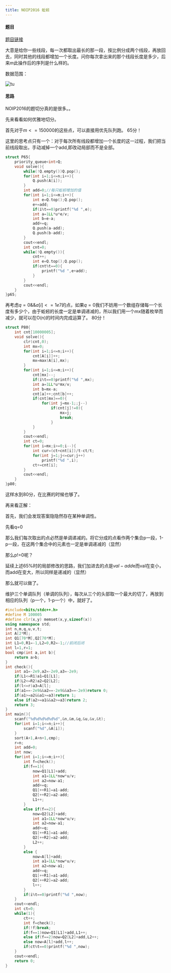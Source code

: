 ```yaml
---
title: NOIP2016 蚯蚓
---
```


#### 题目

[题目链接](https://www.luogu.org/problemnew/show/P2827)

大意是给你一些线段，每一次都取出最长的那一段，按比例分成两个线段，再放回去，同时其他的线段都增加一个长度。问你每次拿出来的那个线段长度是多少，后来$m$此操作后的序列是什么样的。

数据范围：

![tu](https://cdn.luogu.org/upload/pic/3458.png)

#### 思路

NOIP2016的题切分真的是很多。。

先来看看如何优雅地切分。

首先对于$m<=150000$的这些点，可以直接用优先队列跑。  65分！

这里的思考点只有一个：对于每次所有线段都增加一个长度的这一过程，我们把当前线段取出，手动减掉一个add,即改动局部而不是全部。

```c++
struct P65{
	priority_queue<int>Q;
	void solve(){
		while(!Q.empty())Q.pop();
		for(int i=1;i<=n;i++){
			Q.push(A[i]);
		}
		int add=0;//每只蚯蚓增加的值
		for(int i=1;i<=m;i++){
			int e=Q.top();Q.pop();
			e+=add; 
			if(i%t==0)printf("%d ",e);
			int a=1LL*u*e/v;
			int b=e-a;
			add+=q;
			Q.push(a-add);
			Q.push(b-add); 
		}
		cout<<endl;
		int cnt=0;
		while(!Q.empty()){
			cnt++;
			int e=Q.top();Q.pop();
			if(cnt%t==0){
				printf("%d ",e+add);
			}
		}
		cout<<endl;
	}
}p65;
```

再考虑$q=0$&&$a[i]<=1e7$的点，如果$q=0$我们不妨用一个数组存储每一个长度有多少个，由于蚯蚓的长度一定是单调递减的，所以我们用一个$mx$随着枚举而减少，就可以在O(n)的时间内完成运算了。 80分！

```c++
struct P80{
	int cnt[10000005];
	void solve(){
		clr(cnt,0);	
		int mx=0;
		for(int i=1;i<=n;i++){
			cnt[A[i]]++;
			mx=max(A[i],mx);
		}
		for(int i=1;i<=m;i++){
			cnt[mx]--;
			if(i%t==0)printf("%d ",mx);
			int a=1LL*u*mx/v;
			int b=mx-a;
			cnt[a]++;cnt[b]++;
			if(cnt[mx]==0){
				for(int j=mx-1;;j--)
					if(cnt[j]!=0){
						mx=j;
						break;	
					}
			}
		}
		cout<<endl;
		int ct=0;
		for(int i=mx;i>=0;i--){
			int cur=(ct+cnt[i])/t-ct/t;
			for(int j=1;j<=cur;j++)
				printf("%d ",i); 
			ct+=cnt[i];
		}
		cout<<endl;
	}
}p80;
```

这样水到80分，在比赛的时候也够了。

再来看正解：

首先，我们会发现答案隐隐然存在某种单调性。

先看q=0

那么我们每次取出的点必然是单调递减的。将它分成的点看作两个集合p一段，1-p一段，在这两个集合中的元素也一定是单调递减的（显然）

那么p!=0呢？

延续上述65%时的局部修改的思路，我们加进去的点是$val-add$e而val在变小，而add在变大，所以同样是递减的（显然）

那么就可以做了。

维护三个单调队列（单调的队列），每次从三个的头部取一个最大的切了，再放到相应的队列（p一个，1-p一个）中，就好了。

```c++
#include<bits/stdc++.h>
#define M 100005
#define clr(x,y) memset(x,y,sizeof(x))
using namespace std;
int n,m,q,u,v,t;
int A[2*M];
int Q1[70*M],Q2[70*M];
int L1=0,R1=-1,L2=0,R2=-1;//前闭后闭 
int l=1,r=1;
bool cmp(int a,int b){
    return a>b;	
}
int check(){
    int a1=-2e9,a2=-2e9,a3=-2e9;
    if(L1<=R1)a1=Q1[L1];
    if(L2<=R2)a2=Q2[L2];
    if(l<=r)a3=A[l];
    if(a1==-2e9&&a2==-2e9&&a3==-2e9)return 0;
    if(a1>=a2&&a1>=a3)return 1;
    else if(a2>=a1&&a2>=a3)return 2;
    return 3;
}
int main(){
    scanf("%d%d%d%d%d%d",&n,&m,&q,&u,&v,&t);
    for(int i=1;i<=n;i++){
        scanf("%d",&A[i]); 
    }
    sort(A+1,A+n+1,cmp);
    r=n;
    int add=0;
    int now;
    for(int i=1;i<=m;i++){
        int f=check();
        if(f==1){
            now=Q1[L1]+add;
            int a1=1LL*now*u/v;
            int a2=now-a1;
            add+=q;
            Q1[++R1]=a1-add;
            Q2[++R2]=a2-add;
            L1++;
        }
        else if(f==2){
            now=Q2[L2]+add;
            int a1=1LL*now*u/v;
            int a2=now-a1;
            add+=q;
            Q1[++R1]=a1-add;
            Q2[++R2]=a2-add;
            L2++;
        }
        else {
            now=A[l]+add;
            int a1=1LL*now*u/v;
            int a2=now-a1;
            add+=q;
            Q1[++R1]=a1-add;
            Q2[++R2]=a2-add;
            l++;
        }
        if(i%t==0)printf("%d ",now);
    }
    cout<<endl;
    int ct=0;
    while(1){
        ct++;
        int f=check();
        if(!f)break;
        if(f==1)now=Q1[L1]+add,L1++;
        else if(f==2)now=Q2[L2]+add,L2++;
        else now=A[l]+add,l++;
        if(ct%t==0)printf("%d ",now);
    }
    cout<<endl;
    return 0;	
}
```

